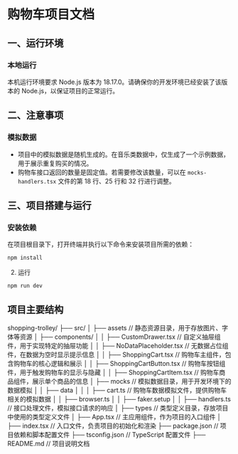 # 购物车项目文档

## 一、运行环境
### 本地运行
本机运行环境要求 Node.js 版本为 18.17.0。请确保你的开发环境已经安装了该版本的 Node.js，以保证项目的正常运行。

## 二、注意事项
### 模拟数据
- 项目中的模拟数据是随机生成的。在音乐类数据中，仅生成了一个示例数据，用于展示重复购买的情况。
- 购物车接口返回的数量是固定值。若需要修改该数量，可以在 `mocks-handlers.tsx` 文件的第 18 行、25 行和 32 行进行调整。

## 三、项目搭建与运行
### 安装依赖
在项目根目录下，打开终端并执行以下命令来安装项目所需的依赖：
```bash
npm install
```
2. 运行
```
npm run dev
```

## 项目主要结构
shopping-trolley/
├── src/
│   ├── assets // 静态资源目录，用于存放图片、字体等资源
│   ├── components/
│   │   ├── CustomDrawer.tsx  // 自定义抽屉组件，用于实现特定的抽屉功能
│   │   ├── NoDataPlaceholder.tsx // 无数据占位组件，在数据为空时显示提示信息
│   │   ├── ShoppingCart.tsx // 购物车主组件，包含购物车的核心逻辑和展示
│   │   ├── ShoppingCartButton.tsx // 购物车按钮组件，用于触发购物车的显示与隐藏
│   │   ├── ShoppingCartItem.tsx // 购物车商品组件，展示单个商品的信息
│   ├── mocks // 模拟数据目录，用于开发环境下的数据模拟
│   │   ├── data
│   │   │   ├── cart.ts // 购物车数据模拟文件，提供购物车相关的模拟数据
│   │   ├── browser.ts
│   │   ├── faker.setup
│   │   ├── handlers.ts // 接口处理文件，模拟接口请求的响应
│   ├── types // 类型定义目录，存放项目中使用的类型定义文件
│   ├── App.tsx // 主应用组件，作为项目的入口组件
│   ├── index.tsx // 入口文件，负责项目的初始化和渲染
├── package.json // 项目依赖和脚本配置文件
├── tsconfig.json // TypeScript 配置文件
├── README.md // 项目说明文档
